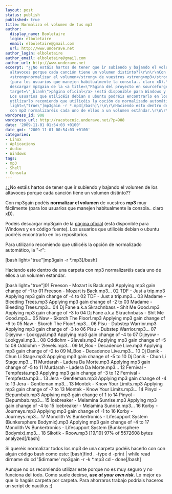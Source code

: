 ```yaml
---
layout: post
status: publish
published: true
title: Normaliza el volumen de tus mp3
author:
  display_name: Booletaire
  login: elboletaire
  email: elboletaire@gmail.com
  url: http://www.underave.net
author_login: elboletaire
author_email: elboletaire@gmail.com
author_url: http://www.underave.net
excerpt: "¿¿No estáis hartos de tener que ir subiendo y bajando el volumen de los
  altavoces porque cada canción tiene un volumen distinto??\r\n\r\nCon mp3gain podéis
  <strong>normalizar el volumen</strong> de vuestros <strong>mp3</strong> muy fácilmente
  (para los usuarios que manejen habitualmente la consola.. claro xD).\r\n\r\nPodéis
  descargar mp3gain de la <a title=\"Página del proyecto en sourceforge\" href=\"http://sourceforge.net/projects/mp3gain/\"
  target=\"_blank\">página oficial</a> (está disponible para Windows y en código fuente).
  Los usuarios que utilicéis debian o ubuntu podréis encontrarlo en los repositorios.\r\n\r\nPara
  utilizarlo recomiendo que utilicéis la opción de normalizado automático, la \"-r\":\r\n\r\n[bash
  light=\"true\"]mp3gain -r *.mp3[/bash]\r\n\r\nHaciendo esto dentro de una carpeta
  con mp3 normalizaréis cada uno de ellos a un volumen estándar.\r\n\r\n"
wordpress_id: 908
wordpress_url: http://racotecnic.underave.net/?p=908
date: '2009-11-01 01:54:03 +0100'
date_gmt: '2009-11-01 00:54:03 +0100'
categories:
- Linux
- Aplicacions
- Audio
- Windows
tags:
- mp3
- Shell
- Consola
---
```


¿¿No estáis hartos de tener que ir subiendo y bajando el volumen de los altavoces porque cada canción tiene un volumen distinto??

Con mp3gain podéis <strong>normalizar el volumen</strong> de vuestros <strong>mp3</strong> muy fácilmente (para los usuarios que manejen habitualmente la consola.. claro xD).

Podéis descargar mp3gain de la <a title="Página del proyecto en sourceforge" href="http://sourceforge.net/projects/mp3gain/" target="_blank">página oficial</a> (está disponible para Windows y en código fuente). Los usuarios que utilicéis debian o ubuntu podréis encontrarlo en los repositorios.

Para utilizarlo recomiendo que utilicéis la opción de normalizado automático, la "-r":

[bash light="true"]mp3gain -r *.mp3[/bash]

Haciendo esto dentro de una carpeta con mp3 normalizaréis cada uno de ellos a un volumen estándar.

<a id="more"></a><a id="more-908"></a>
[bash light="true"]01 Freeson - Mozart is Back.mp3
Applying mp3 gain change of -1 to 01 Freeson - Mozart is Back.mp3...
02 TDF - Just a trip.mp3
Applying mp3 gain change of -4 to 02 TDF - Just a trip.mp3...
03 Madame - Bleeding Trees.mp3
Applying mp3 gain change of -2 to 03 Madame - Bleeding Trees.mp3...
04 Dj Fane a.k.a Skrachnbass - Shit Me Good.mp3
Applying mp3 gain change of -3 to 04 Dj Fane a.k.a Skrachnbass - Shit Me Good.mp3...
05 Naw - Skorch The Floor!.mp3
Applying mp3 gain change of -6 to 05 Naw - Skorch The Floor!.mp3...
06 Pisu - Dubstep Warrior.mp3
Applying mp3 gain change of -3 to 06 Pisu - Dubstep Warrior.mp3...
07 Dijeyow - Lookgyal.mp3
Applying mp3 gain change of -4 to 07 Dijeyow - Lookgyal.mp3...
08 Oddiohm - 2levels.mp3
Applying mp3 gain change of -5 to 08 Oddiohm - 2levels.mp3...
09 M_Box - Decadence Live.mp3
Applying mp3 gain change of -2 to 09 M_Box - Decadence Live.mp3...
10 Dj Danik - Chun Li Stage.mp3
Applying mp3 gain change of -5 to 10 Dj Danik - Chun Li Stage.mp3...
11 Murdarah - Ladera Da Morte.mp3
Applying mp3 gain change of -5 to 11 Murdarah - Ladera Da Morte.mp3...
12 Fernival - Tempfesta.mp3
Applying mp3 gain change of -3 to 12 Fernival - Tempfesta.mp3...
13 Jera - Gentleman.mp3
Applying mp3 gain change of -4 to 13 Jera - Gentleman.mp3...
13 Montek - Know Your Limits.mp3
Applying mp3 gain change of -7 to 13 Montek - Know Your Limits.mp3...
14 Pinyol - Elepumbab.mp3
Applying mp3 gain change of 1 to 14 Pinyol - Elepumbab.mp3...
15 Icebreaker - Melamina Sunrise.mp3
Applying mp3 gain change of -4 to 15 Icebreaker - Melamina Sunrise.mp3...
16 Korby - Journeys.mp3
Applying mp3 gain change of -1 to 16 Korby - Journeys.mp3...
17 Monolith Vs Bunkertronics - Lifesupport System (Bunkersphere Bodymix).mp3
Applying mp3 gain change of -4 to 17 Monolith Vs Bunkertronics - Lifesupport System (Bunkersphere Bodymix).mp3...
18 Sikotik - Roow.mp3
[19/19] 97% of 5572608 bytes analyzed[/bash]

Si queréis normalizar todos los mp3 de una carpeta podéis hacerlo con con algún código bash como este:
[bash]find . -type d -print |
while read dirname
do
  cd '$dirname'
  mp3gain -r -k *.mp3
  cd -
done[/bash]

Aunque no os recomiendo utilizar este porque no es muy seguro y no funciona del todo. Como suele decirse, <b><em>use at your own risk</em></b>. Lo mejor es que lo hagáis carpeta por carpeta. Para ahorraros trabajo podríais haceros un script de nautilus ;)
